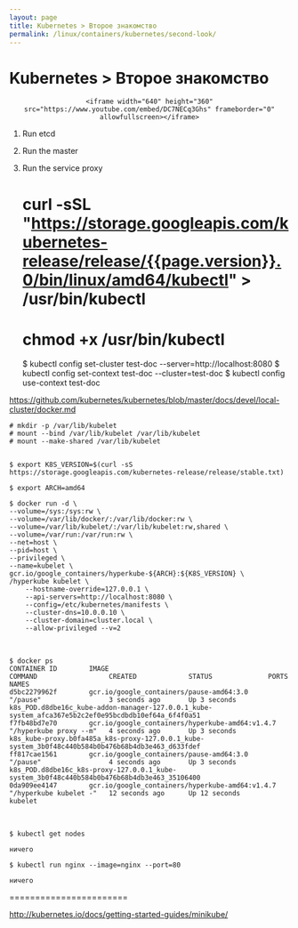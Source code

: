 ```yaml
---
layout: page
title: Kubernetes > Второе знакомство
permalink: /linux/containers/kubernetes/second-look/
---
```



# Kubernetes > Второе знакомство


<div align="center">

    <iframe width="640" height="360" src="https://www.youtube.com/embed/DC7NECq3Ghs" frameborder="0" allowfullscreen></iframe>

</div>

1) Run etcd
2) Run the master
3) Run the service proxy


    # curl -sSL "https://storage.googleapis.com/kubernetes-release/release/{{page.version}}.0/bin/linux/amd64/kubectl" > /usr/bin/kubectl

    # chmod +x /usr/bin/kubectl


    $ kubectl config set-cluster test-doc --server=http://localhost:8080
    $ kubectl config set-context test-doc --cluster=test-doc
    $ kubectl config use-context test-doc


https://github.com/kubernetes/kubernetes/blob/master/docs/devel/local-cluster/docker.md


    # mkdir -p /var/lib/kubelet
    # mount --bind /var/lib/kubelet /var/lib/kubelet
    # mount --make-shared /var/lib/kubelet


    $ export K8S_VERSION=$(curl -sS https://storage.googleapis.com/kubernetes-release/release/stable.txt)

    $ export ARCH=amd64

    $ docker run -d \
    --volume=/sys:/sys:rw \
    --volume=/var/lib/docker/:/var/lib/docker:rw \
    --volume=/var/lib/kubelet/:/var/lib/kubelet:rw,shared \
    --volume=/var/run:/var/run:rw \
    --net=host \
    --pid=host \
    --privileged \
    --name=kubelet \
    gcr.io/google_containers/hyperkube-${ARCH}:${K8S_VERSION} \
    /hyperkube kubelet \
        --hostname-override=127.0.0.1 \
        --api-servers=http://localhost:8080 \
        --config=/etc/kubernetes/manifests \
        --cluster-dns=10.0.0.10 \
        --cluster-domain=cluster.local \
        --allow-privileged --v=2


<br/>

    $ docker ps
    CONTAINER ID        IMAGE                                             COMMAND                  CREATED             STATUS              PORTS               NAMES
    d5bc2279962f        gcr.io/google_containers/pause-amd64:3.0          "/pause"                 3 seconds ago       Up 3 seconds                            k8s_POD.d8dbe16c_kube-addon-manager-127.0.0.1_kube-system_afca367e5b2c2ef0e95bcdbdb10ef64a_6f4f0a51
    f7fb48bd7e70        gcr.io/google_containers/hyperkube-amd64:v1.4.7   "/hyperkube proxy --m"   4 seconds ago       Up 3 seconds                            k8s_kube-proxy.b0fa485a_k8s-proxy-127.0.0.1_kube-system_3b0f48c440b584b0b476b68b4db3e463_d633fdef
    ff817cae1561        gcr.io/google_containers/pause-amd64:3.0          "/pause"                 4 seconds ago       Up 3 seconds                            k8s_POD.d8dbe16c_k8s-proxy-127.0.0.1_kube-system_3b0f48c440b584b0b476b68b4db3e463_35106400
    0da909ee4147        gcr.io/google_containers/hyperkube-amd64:v1.4.7   "/hyperkube kubelet -"   12 seconds ago      Up 12 seconds                           kubelet


<br/>


    $ kubectl get nodes

    ничего

    $ kubectl run nginx --image=nginx --port=80

    ничего


=======================

http://kubernetes.io/docs/getting-started-guides/minikube/
